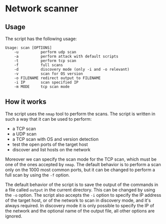 # Network scanner
## Usage
The script has the following usage:
```
Usage: scan [OPTIONS]
    -u          perform udp scan
    -a          perform attack with default scripts
    -t          perform tcp scan
    -f          full scans
    -d          discovery mode (only -i and -o relevant)
    -v          scan for OS version
    -o FILENAME redirect output to FILENAME
    -i IP       scan specified IP
    -m MODE     tcp scan mode
```

## How it works
The script uses the `nmap` tool to perform the scans. The script is written in such a way that it can be used to perform:
- a TCP scan
- a UDP scan
- a TCP scan with OS and version detection
- test the open ports of the target host
- discover and list hosts on the network

Moreover we can specify the scan mode for the TCP scan, which must be one of the ones accepted by `nmap`. The default behavior is to perform a scan only on the 1000 most common ports, but it can be changed to perform a full scan by using the `-f` option.

The default behavior of the script is to save the output of the commands in a file called `output` in the current directory. This can be changed by using the `-o` option. The script also accepts the `-i` option to specify the IP address of the target host, or of the network to scan in discovery mode, and it's always required. In discovery mode it is only possible to specify the IP of the network and the optional name of the output file, all other options are ignored.